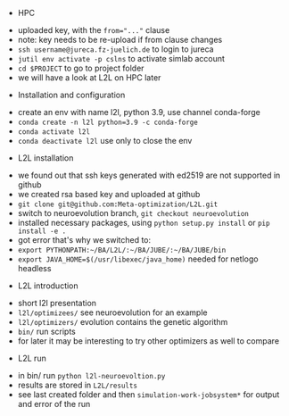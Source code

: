* HPC
- uploaded key, with the `from="..."` clause
- note: key needs to be re-upload if from clause changes
- `ssh username@jureca.fz-juelich.de` to login to jureca
- `jutil env activate -p cslns` to activate simlab account
- `cd $PROJECT` to go to project folder
- we will have a look at L2L on HPC later

* Installation and configuration
- create an env with name l2l, python 3.9, use channel conda-forge
- `conda create -n l2l python=3.9 -c conda-forge`
- `conda activate l2l`
- `conda deactivate l2l` use only to close the env

* L2L installation
- we found out that ssh keys generated with ed2519 are not supported in github
- we created rsa based key and uploaded at github
- `git clone git@github.com:Meta-optimization/L2L.git`
- switch to neuroevolution branch, `git checkout neuroevolution`
- installed necessary packages, using `python setup.py install` or `pip install -e .`
- got error that's why we switched to:
- `export PYTHONPATH:~/BA/L2L/:~/BA/JUBE/:~/BA/JUBE/bin`
- `export JAVA_HOME=$(/usr/libexec/java_home)` needed for netlogo headless

* L2L introduction
- short l2l presentation
- `l2l/optimizees/` see neuroevolution for an example
- `l2l/optimizers/`  evolution contains the genetic algorithm
- `bin/`  run scripts
- for later it may be interesting to try other optimizers as well to compare

* L2L run
- in bin/ run `python l2l-neuroevoltion.py`
- results are stored in `L2L/results`
- see last created folder and then `simulation-work-jobsystem*` for output and error of the run
